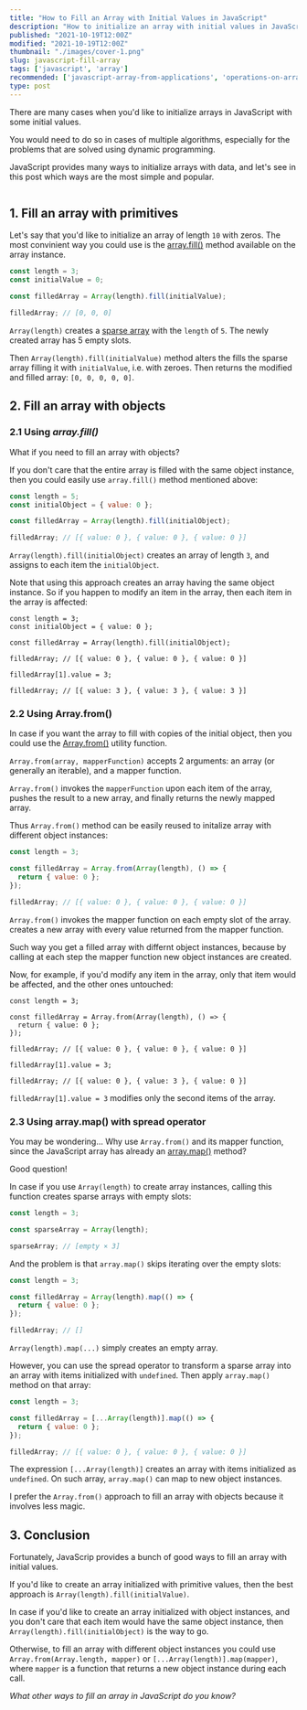 ```yaml
---
title: "How to Fill an Array with Initial Values in JavaScript"
description: "How to initialize an array with initial values in JavaScript using array.fill() or Array.from()."
published: "2021-10-19T12:00Z"
modified: "2021-10-19T12:00Z"
thumbnail: "./images/cover-1.png"
slug: javascript-fill-array
tags: ['javascript', 'array']
recommended: ['javascript-array-from-applications', 'operations-on-arrays-javascript']
type: post
---
```


There are many cases when you'd like to initialize arrays in JavaScript with some initial values.  

You would need to do so in cases of multiple algorithms, especially for the problems that are solved 
using dynamic programming.  

JavaScript provides many ways to initialize arrays with data, and let's see in this post which ways
are the most simple and popular.  

```toc
```

## 1. Fill an array with primitives

Let's say that you'd like to initialize an array of length `10` with zeros. The most convinient way you could 
use is the [array.fill()](https://developer.mozilla.org/en-US/docs/Web/JavaScript/Reference/Global_Objects/Array/fill) method available on the array instance.  

```javascript
const length = 3;
const initialValue = 0;

const filledArray = Array(length).fill(initialValue);

filledArray; // [0, 0, 0]
```

`Array(length)` creates a [sparse array](/power-up-the-array-creation-in-javascript/#21-numeric-argument-creates-sparse-array) with the `length` of `5`. The newly created array has 5 empty slots.  

Then `Array(length).fill(initialValue)` method alters the fills the sparse array filling it with `initialValue`, i.e. with zeroes. Then returns the modified and filled array: `[0, 0, 0, 0, 0]`.  

## 2. Fill an array with objects

### 2.1 Using *array.fill()*

What if you need to fill an array with objects?  

If you don't care that the entire array is filled with the same object instance, then 
you could easily use `array.fill()` method mentioned above:

```javascript
const length = 5;
const initialObject = { value: 0 };

const filledArray = Array(length).fill(initialObject);

filledArray; // [{ value: 0 }, { value: 0 }, { value: 0 }]
```

`Array(length).fill(initialObject)` creates an array of length `3`, and assigns to each item the `initialObject`.  

Note that using this approach creates an array having the same object instance. So if you happen to modify an item in the
array, then each item in the array is affected:

```javascript{7,9}
const length = 3;
const initialObject = { value: 0 };

const filledArray = Array(length).fill(initialObject);

filledArray; // [{ value: 0 }, { value: 0 }, { value: 0 }]

filledArray[1].value = 3;

filledArray; // [{ value: 3 }, { value: 3 }, { value: 3 }]
```

### 2.2 Using Array.from()

In case if you want the array to fill with copies of the initial object, then you could use the [Array.from()](/operations-on-arrays-javascript/#22-arrayfrom-function) utility function.  

`Array.from(array, mapperFunction)` accepts 2 arguments: an array (or generally an iterable), and a mapper function.  

`Array.from()` invokes the `mapperFunction` upon each item of the array, pushes the result to a new array, and finally returns the newly mapped array.  

Thus `Array.from()` method can be easily reused to initalize array with different object instances:

```javascript
const length = 3;

const filledArray = Array.from(Array(length), () => {
  return { value: 0 };
});

filledArray; // [{ value: 0 }, { value: 0 }, { value: 0 }]
```

`Array.from()` invokes the mapper function on each empty slot of the array. creates a new array with every value returned from the mapper function.  

Such way you get a filled array with differnt object instances, because by calling at each step the mapper function new object instances are created.  

Now, for example, if you'd modify any item in the array, only that item would be affected, and the other ones untouched:

```javascript{8,10}
const length = 3;

const filledArray = Array.from(Array(length), () => {
  return { value: 0 };
});

filledArray; // [{ value: 0 }, { value: 0 }, { value: 0 }]

filledArray[1].value = 3;

filledArray; // [{ value: 0 }, { value: 3 }, { value: 0 }]
```

`filledArray[1].value = 3` modifies only the second items of the array.  

### 2.3 Using array.map() with spread operator

You may be wondering... Why use `Array.from()` and its mapper function, since the JavaScript array has already an [array.map()](/operations-on-arrays-javascript/#21-arraymap-method) method?  

Good question!

In case if you use `Array(length)` to create array instances, calling this function creates sparse arrays with empty slots:

```javascript
const length = 3;

const sparseArray = Array(length);

sparseArray; // [empty × 3]
```

And the problem is that `array.map()` skips iterating over the empty slots:

```javascript
const length = 3;

const filledArray = Array(length).map(() => {
  return { value: 0 };
});

filledArray; // []
```

`Array(length).map(...)` simply creates an empty array.  

However, you can use the spread operator to transform a sparse array into an array with items initialized with `undefined`. Then apply `array.map()` method 
on that array:

```javascript
const length = 3;

const filledArray = [...Array(length)].map(() => {
  return { value: 0 };
});

filledArray; // [{ value: 0 }, { value: 0 }, { value: 0 }]
```

The expression `[...Array(length)]` creates an array with items initialized as `undefined`. On such array, `array.map()` can map to new object instances.  

I prefer the `Array.from()` approach to fill an array with objects because it involves less magic.  

## 3. Conclusion

Fortunately, JavaScrip provides a bunch of good ways to fill an array with initial values.  

If you'd like to create an array initialized with primitive values, then the best approach is `Array(length).fill(initialValue)`.  

In case if you'd like to create an array initialized with object instances, and you don't care that each item would have the same object instance,
then `Array(length).fill(initialObject)` is the way to go.  

Otherwise, to fill an array with different object instances you could use `Array.from(Array.length, mapper)` or `[...Array(length)].map(mapper)`, where `mapper` is a function
that returns a new object instance during each call.  

*What other ways to fill an array in JavaScript do you know?*